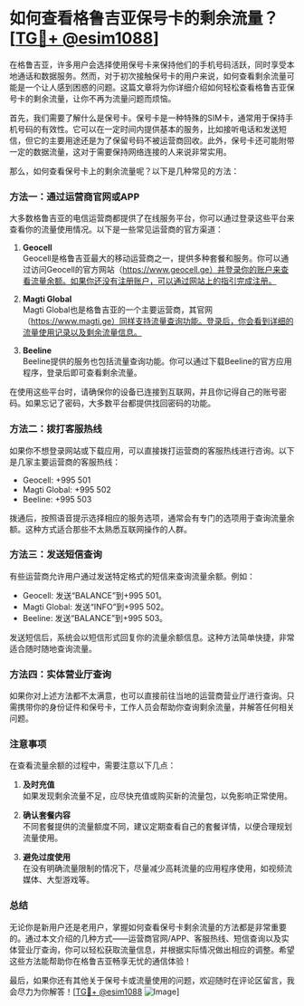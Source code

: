 # 如何查看格鲁吉亚保号卡的剩余流量？[[TG💪+ @esim1088](https://t.me/s/esim1088)]

在格鲁吉亚，许多用户会选择使用保号卡来保持他们的手机号码活跃，同时享受本地通话和数据服务。然而，对于初次接触保号卡的用户来说，如何查看剩余流量可能是一个让人感到困惑的问题。这篇文章将为你详细介绍如何轻松查看格鲁吉亚保号卡的剩余流量，让你不再为流量问题而烦恼。

首先，我们需要了解什么是保号卡。保号卡是一种特殊的SIM卡，通常用于保持手机号码的有效性。它可以在一定时间内提供基本的服务，比如接听电话和发送短信，但它的主要用途还是为了保留号码不被运营商回收。此外，保号卡还可能附带一定的数据流量，这对于需要保持网络连接的人来说非常实用。

那么，如何查看保号卡上的剩余流量呢？以下是几种常见的方法：

### 方法一：通过运营商官网或APP

大多数格鲁吉亚的电信运营商都提供了在线服务平台，你可以通过登录这些平台来查看你的流量使用情况。以下是一些常见运营商的官方渠道：

1. **Geocell**  
   Geocell是格鲁吉亚最大的移动运营商之一，提供多种套餐和服务。你可以通过访问Geocell的官方网站（https://www.geocell.ge）并登录你的账户来查看流量余额。如果你还没有注册账户，可以通过网站上的指引完成注册。

2. **Magti Global**  
   Magti Global也是格鲁吉亚的一个主要运营商，其官网（https://www.magti.ge）同样支持流量查询功能。登录后，你会看到详细的流量使用记录以及剩余流量信息。

3. **Beeline**  
   Beeline提供的服务也包括流量查询功能。你可以通过下载Beeline的官方应用程序，登录后即可查看剩余流量。

在使用这些平台时，请确保你的设备已连接到互联网，并且你记得自己的账号密码。如果忘记了密码，大多数平台都提供找回密码的功能。

### 方法二：拨打客服热线

如果你不想登录网站或下载应用，可以直接拨打运营商的客服热线进行咨询。以下是几家主要运营商的客服热线：

- Geocell: +995 501
- Magti Global: +995 502
- Beeline: +995 503

拨通后，按照语音提示选择相应的服务选项，通常会有专门的选项用于查询流量余额。这种方式适合那些不太熟悉互联网操作的人群。

### 方法三：发送短信查询

有些运营商允许用户通过发送特定格式的短信来查询流量余额。例如：

- Geocell: 发送“BALANCE”到+995 501。
- Magti Global: 发送“INFO”到+995 502。
- Beeline: 发送“BALANCE”到+995 503。

发送短信后，系统会以短信形式回复你的流量余额信息。这种方法简单快捷，非常适合随时随地查询流量。

### 方法四：实体营业厅查询

如果你对上述方法都不太满意，也可以直接前往当地的运营商营业厅进行查询。只需携带你的身份证件和保号卡，工作人员会帮助你查询剩余流量，并解答任何相关问题。

### 注意事项

在查看流量余额的过程中，需要注意以下几点：

1. **及时充值**  
   如果发现剩余流量不足，应尽快充值或购买新的流量包，以免影响正常使用。

2. **确认套餐内容**  
   不同套餐提供的流量额度不同，建议定期查看自己的套餐详情，以便合理规划流量使用。

3. **避免过度使用**  
   在没有明确流量限制的情况下，尽量减少高耗流量的应用程序使用，如视频流媒体、大型游戏等。

### 总结

无论你是新用户还是老用户，掌握如何查看保号卡剩余流量的方法都是非常重要的。通过本文介绍的几种方式——运营商官网/APP、客服热线、短信查询以及实体营业厅查询，你可以轻松获取流量信息，并根据实际情况做出相应的调整。希望这些方法能帮助你在格鲁吉亚畅享无忧的通信体验！

最后，如果你还有其他关于保号卡或流量使用的问题，欢迎随时在评论区留言，我会尽力为你解答！[[TG💪+ @esim1088](https://t.me/s/esim1088) ![Image](https://i.postimg.cc/4NQfJmqS/Snipaste-2025-05-13-00-14-12.png)]